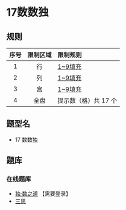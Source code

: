 # 17数数独
<!-- START doctoc generated TOC please keep comment here to allow auto update -->
<!-- DON'T EDIT THIS SECTION, INSTEAD RE-RUN doctoc TO UPDATE -->

<!-- END doctoc generated TOC please keep comment here to allow auto update -->

## 规则

| 序号  | 限制区域 | 限制规则         |
|:---:|:----:|:-------------|
|  1  |  行   | [1~9填充]      |
|  2  |  列   | [1~9填充]      |
|  3  |  宫   | [1~9填充]      |
|  4  |  全盘  | 提示数（格）共 17 个 |

## 题型名

- 17 数数独

## 题库

### 在线题库

- [独·数之道](http://www.sudokufans.org.cn/lx/game.index.php?type=17) 【需要登录】
- [三思](https://www.12634.com/sudoku/17sudoku/level5)

[1~9填充]: ../../rules/rules.md#1to9填充
